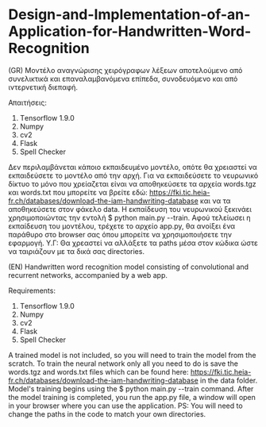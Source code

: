 # Design-and-Implementation-of-an-Application-for-Handwritten-Word-Recognition

(GR)
Μοντέλο αναγνώρισης χειρόγραφων λέξεων αποτελούμενο από συνελικτικά και επαναλαμβανόμενα επίπεδα, συνοδευόμενο και από ιντερνετική διεπαφή.

Απαιτήσεις:
1. Τensorflow 1.9.0
2. Numpy
3. cv2
4. Flask
5. Spell Checker

Δεν περιλαμβάνεται κάποιο εκπαιδευμένο μοντέλο, οπότε θα χρειαστεί να εκπαιδεύσετε το μοντέλο από την αρχή. Για να εκπαιδεύσετε το νευρωνικό δίκτυο το μόνο 
που χρείαζεται είναι να αποθηκεύσετε τα αρχεία words.tgz και words.txt που μπορείτε να βρείτε εδώ: https://fki.tic.heia-fr.ch/databases/download-the-iam-handwriting-database
και να τα αποθηκεύσετε στον φάκελο data. H εκπαίδευση του νευρωνικού ξεκινάει χρησιμοποιώντας την εντολή $ python main.py --train.
Αφού τελείωσει η εκπαίδευση του μοντέλου, τρέχετε το αρχείο app.py, θα ανοίξει ένα παράθυρο στο browser σας όπου μπορείτε να χρησιμοποιήσετε την εφαρμογή.
Υ.Γ: Θα χρεαστεί να αλλάξετε τα paths μέσα στον κώδικα ώστε να ταιριάζουν με τα δικά σας directories.

(EN)
Handwritten word recognition model consisting of convolutional and recurrent networks, accompanied by a web app.

Requirements:
1. Τensorflow 1.9.0
2. Numpy
3. cv2
4. Flask
5. Spell Checker

A trained model is not included, so you will need to train the model from the scratch. To train the neural network only all you need to do is save the words.tgz and words.txt files which can be found here: https://fki.tic.heia-fr.ch/databases/download-the-iam-handwriting-database in the data folder. Model's training begins using the $ python main.py --train command.
After the model training is completed, you run the app.py file, a window will open in your browser where you can use the application.
PS: You will need to change the paths in the code to match your own directories.
